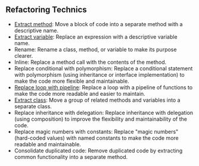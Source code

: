 ## Refactoring Technics

- [Extract method](extract-method.md): Move a block of code into a separate method with a descriptive name.
- [Extract variable](extract-variable.md): Replace an expression with a descriptive variable name.
- Rename: Rename a class, method, or variable to make its purpose clearer.
- Inline: Replace a method call with the contents of the method.
- Replace conditional with polymorphism: Replace a conditional statement with polymorphism (using inheritance or interface implementation) to make the code more flexible and maintainable.
- [Replace loop with pipeline](replace-loop-with-pipeline.md): Replace a loop with a pipeline of functions to make the code more readable and easier to maintain.
- [Extract class](extract-class.md): Move a group of related methods and variables into a separate class.
- Replace inheritance with delegation: Replace inheritance with delegation (using composition) to improve the flexibility and maintainability of the code.
- Replace magic numbers with constants: Replace "magic numbers" (hard-coded values) with named constants to make the code more readable and maintainable.
- Consolidate duplicated code: Remove duplicated code by extracting common functionality into a separate method.